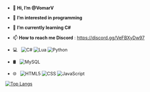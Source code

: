 - 👋 **Hi, I’m @VomarV**
- 👀 **I’m interested in programming**
- 🌱 **I’m currently learning C#**
- 📫 **How to reach me Discord** : https://discord.gg/VeFBXyDw97

- 💻 &nbsp;
  ![C#](https://img.shields.io/badge/-C%23-333333?style=flat&logo=C-Sharp&logoColor=00599C)
  ![Lua](https://img.shields.io/badge/-Lua-333333?style=flat&logo=Lua&logoColor=007396)
  ![Python](https://img.shields.io/badge/-Python-333333?style=flat&logo=Python&logoColor=007396)
- 🛢 &nbsp;
  ![MySQL](https://img.shields.io/badge/-MySQL-333333?style=flat&logo=mysql)
- 🌐 &nbsp;
  ![HTML5](https://img.shields.io/badge/-HTML5-333333?style=flat&logo=HTML5)
  ![CSS](https://img.shields.io/badge/-CSS-333333?style=flat&logo=CSS3&logoColor=1572B6)
  ![JavaScript](https://img.shields.io/badge/-JavaScript-333333?style=flat&logo=javascript)
<!---
VomarV/VomarV is a ✨ special ✨ repository because its `README.md` (this file) appears on your GitHub profile.
You can click the Preview link to take a look at your changes.
--->
[![Top Langs](https://github-readme-stats.vercel.app/api/top-langs/?username=VomarV&layout=compact)](https://github.com/anuraghazra/github-readme-stats)
